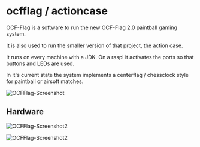 # ocfflag / actioncase

OCF-Flag is a software to run the new OCF-Flag 2.0 paintball gaming system.

It is also used to run the smaller version of that project, the action case.

It runs on every machine with a JDK. On a raspi it activates the ports so that buttons and LEDs are used.

In it's current state the system implements a centerflag / chessclock style for paintball or airsoft matches.

![OCFFlag-Screenshot](https://www.flashheart.de/lib/exe/fetch.php/de:blog:ocfflag-121-154.png)

## Hardware

![OCFFlag-Screenshot2](https://www.flashheart.de/lib/exe/fetch.php/de:blog:ocfflag2.jpg)

![OCFFlag-Screenshot2](https://www.flashheart.de/lib/exe/fetch.php/de:blog:actioncase1.jpg)
